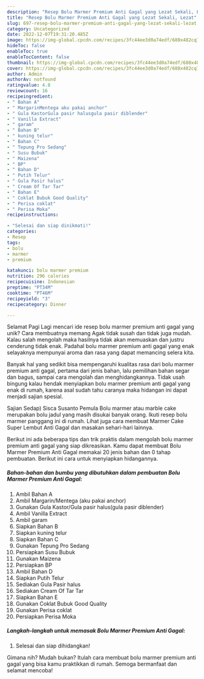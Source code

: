 ```yaml
---
description: "Resep Bolu Marmer Premium Anti Gagal yang Lezat Sekali, Lezat"
title: "Resep Bolu Marmer Premium Anti Gagal yang Lezat Sekali, Lezat"
slug: 697-resep-bolu-marmer-premium-anti-gagal-yang-lezat-sekali-lezat
category: Uncategorized
date: 2022-12-07T19:31:20.485Z
image: https://img-global.cpcdn.com/recipes/3fc44ee3d0a74edf/680x482cq70/bolu-marmer-premium-anti-gagal-foto-resep-utama.jpg
hideToc: false
enableToc: true
enableTocContent: false
thumbnail: https://img-global.cpcdn.com/recipes/3fc44ee3d0a74edf/680x482cq70/bolu-marmer-premium-anti-gagal-foto-resep-utama.jpg
cover: https://img-global.cpcdn.com/recipes/3fc44ee3d0a74edf/680x482cq70/bolu-marmer-premium-anti-gagal-foto-resep-utama.jpg
author: Admin
authorAv: notfound
ratingvalue: 4.8
reviewcount: 16
recipeingredient:
- " Bahan A"
- " MargarinMentega aku pakai anchor"
- " Gula KastorGula pasir halusgula pasir diblender"
- " Vanilla Extract"
- " garam"
- " Bahan B"
- " kuning telur"
- " Bahan C"
- " Tepung Pro Sedang"
- " Susu Bubuk"
- " Maizena"
- " BP"
- " Bahan D"
- " Putih Telur"
- " Gula Pasir halus"
- " Cream Of Tar Tar"
- " Bahan E"
- " Coklat Bubuk Good Quality"
- " Perisa coklat"
- " Perisa Moka"
recipeinstructions:

- "Selesai dan siap dinikmati!"
categories:
- Resep
tags:
- bolu
- marmer
- premium

katakunci: bolu marmer premium 
nutrition: 296 calories
recipecuisine: Indonesian
preptime: "PT34M"
cooktime: "PT46M"
recipeyield: "3"
recipecategory: Dinner

---
```



Selamat Pagi Lagi mencari ide resep bolu marmer premium anti gagal yang unik? Cara membuatnya memang Agak tidak susah dan tidak juga mudah. Kalau salah mengolah maka hasilnya tidak akan memuaskan dan justru cenderung tidak enak. Padahal bolu marmer premium anti gagal yang enak selayaknya mempunyai aroma dan rasa yang dapat memancing selera kita.


Banyak hal yang sedikit bisa mempengaruhi kualitas rasa dari bolu marmer premium anti gagal, pertama dari jenis bahan, lalu pemilihan bahan segar dan bagus, sampai cara mengolah dan menghidangkannya. Tidak usah bingung kalau hendak menyiapkan bolu marmer premium anti gagal yang enak di rumah, karena asal sudah tahu caranya maka hidangan ini dapat menjadi sajian spesial.

Sajian Sedap) Sisca Susanto Pemula Bolu marmer atau marble cake merupakan bolu jadul yang masih disukai banyak orang. Ikuti resep bolu marmer panggang ini di rumah. Lihat juga cara membuat Marmer Cake Super Lembut Anti Gagal dan masakan sehari-hari lainnya.


Berikut ini ada beberapa tips dan trik praktis dalam mengolah bolu marmer premium anti gagal yang siap dikreasikan. Kamu dapat membuat Bolu Marmer Premium Anti Gagal memakai 20 jenis bahan dan 0 tahap pembuatan. Berikut ini cara untuk menyiapkan hidangannya.

<!--inarticleads1-->

##### Bahan-bahan dan bumbu yang dibutuhkan dalam pembuatan Bolu Marmer Premium Anti Gagal:

1. Ambil  Bahan A
1. Ambil  Margarin/Mentega (aku pakai anchor)
1. Gunakan  Gula Kastor/Gula pasir halus(gula pasir diblender)
1. Ambil  Vanilla Extract
1. Ambil  garam
1. Siapkan  Bahan B
1. Siapkan  kuning telur
1. Siapkan  Bahan C
1. Gunakan  Tepung Pro Sedang
1. Persiapkan  Susu Bubuk
1. Gunakan  Maizena
1. Persiapkan  BP
1. Ambil  Bahan D
1. Siapkan  Putih Telur
1. Sediakan  Gula Pasir halus
1. Sediakan  Cream Of Tar Tar
1. Siapkan  Bahan E
1. Gunakan  Coklat Bubuk Good Quality
1. Gunakan  Perisa coklat
1. Persiapkan  Perisa Moka




<!--inarticleads2-->

##### Langkah-langkah untuk memasak Bolu Marmer Premium Anti Gagal:


1. Selesai dan siap dihidangkan!



Gimana nih? Mudah bukan? Itulah cara membuat bolu marmer premium anti gagal yang bisa kamu praktikkan di rumah. Semoga bermanfaat dan selamat mencoba!
